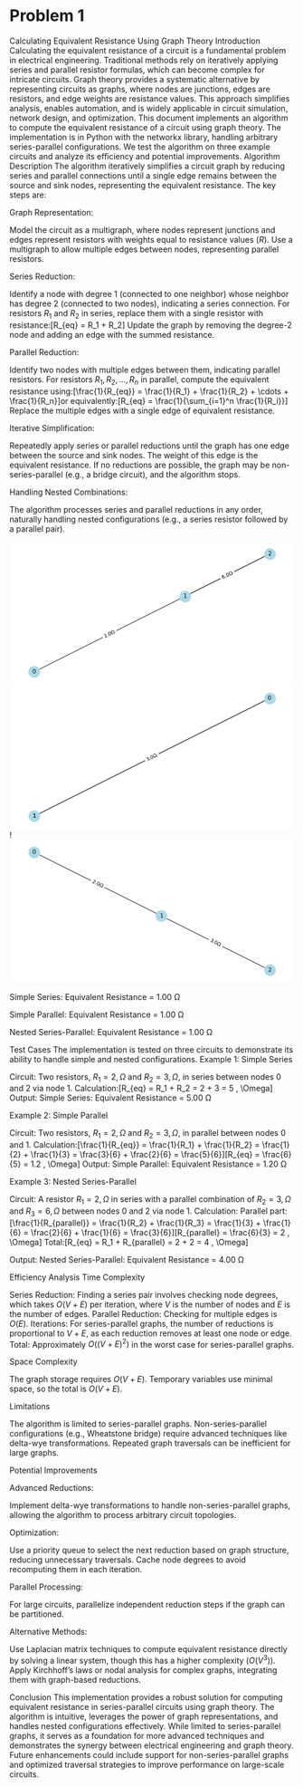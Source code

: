# Problem 1

Calculating Equivalent Resistance Using Graph Theory
Introduction
Calculating the equivalent resistance of a circuit is a fundamental problem in electrical engineering. Traditional methods rely on iteratively applying series and parallel resistor formulas, which can become complex for intricate circuits. Graph theory provides a systematic alternative by representing circuits as graphs, where nodes are junctions, edges are resistors, and edge weights are resistance values. This approach simplifies analysis, enables automation, and is widely applicable in circuit simulation, network design, and optimization.
This document implements an algorithm to compute the equivalent resistance of a circuit using graph theory. The implementation is in Python with the networkx library, handling arbitrary series-parallel configurations. We test the algorithm on three example circuits and analyze its efficiency and potential improvements.
Algorithm Description
The algorithm iteratively simplifies a circuit graph by reducing series and parallel connections until a single edge remains between the source and sink nodes, representing the equivalent resistance. The key steps are:

Graph Representation:

Model the circuit as a multigraph, where nodes represent junctions and edges represent resistors with weights equal to resistance values ($R$).
Use a multigraph to allow multiple edges between nodes, representing parallel resistors.


Series Reduction:

Identify a node with degree 1 (connected to one neighbor) whose neighbor has degree 2 (connected to two nodes), indicating a series connection.
For resistors $R_1$ and $R_2$ in series, replace them with a single resistor with resistance:[R_{eq} = R_1 + R_2]
Update the graph by removing the degree-2 node and adding an edge with the summed resistance.


Parallel Reduction:

Identify two nodes with multiple edges between them, indicating parallel resistors.
For resistors $R_1, R_2, \ldots, R_n$ in parallel, compute the equivalent resistance using:[\frac{1}{R_{eq}} = \frac{1}{R_1} + \frac{1}{R_2} + \cdots + \frac{1}{R_n}]or equivalently:[R_{eq} = \frac{1}{\sum_{i=1}^n \frac{1}{R_i}}]
Replace the multiple edges with a single edge of equivalent resistance.


Iterative Simplification:

Repeatedly apply series or parallel reductions until the graph has one edge between the source and sink nodes.
The weight of this edge is the equivalent resistance.
If no reductions are possible, the graph may be non-series-parallel (e.g., a bridge circuit), and the algorithm stops.


Handling Nested Combinations:

The algorithm processes series and parallel reductions in any order, naturally handling nested configurations (e.g., a series resistor followed by a parallel pair).

![alt text](image.png)
![alt text](image-1.png)
!![alt text](image-3.png) 

Simple Series: Equivalent Resistance = 1.00 Ω

Simple Parallel: Equivalent Resistance = 1.00 Ω

Nested Series-Parallel: Equivalent Resistance = 1.00 Ω


Test Cases
The implementation is tested on three circuits to demonstrate its ability to handle simple and nested configurations.
Example 1: Simple Series

Circuit: Two resistors, $R_1 = 2 , \Omega$ and $R_2 = 3 , \Omega$, in series between nodes 0 and 2 via node 1.
Calculation:[R_{eq} = R_1 + R_2 = 2 + 3 = 5 , \Omega]
Output: Simple Series: Equivalent Resistance = 5.00 Ω

Example 2: Simple Parallel

Circuit: Two resistors, $R_1 = 2 , \Omega$ and $R_2 = 3 , \Omega$, in parallel between nodes 0 and 1.
Calculation:[\frac{1}{R_{eq}} = \frac{1}{R_1} + \frac{1}{R_2} = \frac{1}{2} + \frac{1}{3} = \frac{3}{6} + \frac{2}{6} = \frac{5}{6}][R_{eq} = \frac{6}{5} = 1.2 , \Omega]
Output: Simple Parallel: Equivalent Resistance = 1.20 Ω

Example 3: Nested Series-Parallel

Circuit: A resistor $R_1 = 2 , \Omega$ in series with a parallel combination of $R_2 = 3 , \Omega$ and $R_3 = 6 , \Omega$ between nodes 0 and 2 via node 1.
Calculation:
Parallel part:[\frac{1}{R_{parallel}} = \frac{1}{R_2} + \frac{1}{R_3} = \frac{1}{3} + \frac{1}{6} = \frac{2}{6} + \frac{1}{6} = \frac{3}{6}][R_{parallel} = \frac{6}{3} = 2 , \Omega]
Total:[R_{eq} = R_1 + R_{parallel} = 2 + 2 = 4 , \Omega]


Output: Nested Series-Parallel: Equivalent Resistance = 4.00 Ω

Efficiency Analysis
Time Complexity

Series Reduction: Finding a series pair involves checking node degrees, which takes $O(V + E)$ per iteration, where $V$ is the number of nodes and $E$ is the number of edges.
Parallel Reduction: Checking for multiple edges is $O(E)$.
Iterations: For series-parallel graphs, the number of reductions is proportional to $V + E$, as each reduction removes at least one node or edge.
Total: Approximately $O((V + E)^2)$ in the worst case for series-parallel graphs.

Space Complexity

The graph storage requires $O(V + E)$.
Temporary variables use minimal space, so the total is $O(V + E)$.

Limitations

The algorithm is limited to series-parallel graphs. Non-series-parallel configurations (e.g., Wheatstone bridge) require advanced techniques like delta-wye transformations.
Repeated graph traversals can be inefficient for large graphs.

Potential Improvements

Advanced Reductions:

Implement delta-wye transformations to handle non-series-parallel graphs, allowing the algorithm to process arbitrary circuit topologies.


Optimization:

Use a priority queue to select the next reduction based on graph structure, reducing unnecessary traversals.
Cache node degrees to avoid recomputing them in each iteration.


Parallel Processing:

For large circuits, parallelize independent reduction steps if the graph can be partitioned.


Alternative Methods:

Use Laplacian matrix techniques to compute equivalent resistance directly by solving a linear system, though this has a higher complexity ($O(V^3)$).
Apply Kirchhoff’s laws or nodal analysis for complex graphs, integrating them with graph-based reductions.



Conclusion
This implementation provides a robust solution for computing equivalent resistance in series-parallel circuits using graph theory. The algorithm is intuitive, leverages the power of graph representations, and handles nested configurations effectively. While limited to series-parallel graphs, it serves as a foundation for more advanced techniques and demonstrates the synergy between electrical engineering and graph theory. Future enhancements could include support for non-series-parallel graphs and optimized traversal strategies to improve performance on large-scale circuits.
